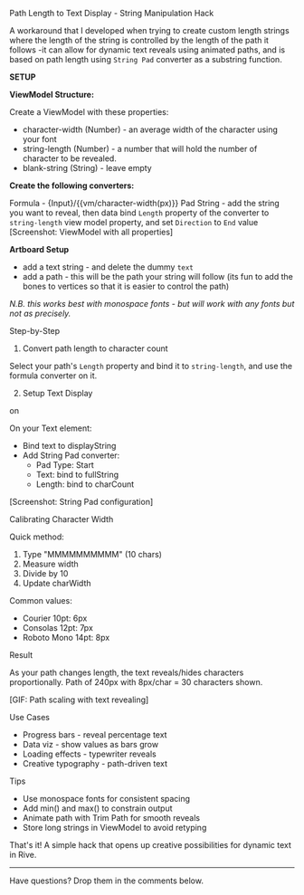 Path Length to Text Display - String Manipulation Hack

  A workaround that I developed when trying to create custom length strings where the length of the string is controlled by the length of the path it follows -it can allow for dynamic text reveals using animated paths, and is based on path length using `String Pad`  converter as a substring function.

**SETUP**

  **ViewModel Structure:**

  Create a ViewModel with these properties:
  - character-width (Number) - an average width of the character using your font
  - string-length (Number) - a number that will hold the number of character to be revealed.
  - blank-string (String) - leave empty 
  
  **Create the following converters:**
  
  Formula - {Input}/{{vm/character-width(px)}} 
  Pad String - add the string you want to reveal, then data bind `Length` property of the converter to `string-length` view model property, and set `Direction` to `End` value
  [Screenshot: ViewModel with all properties]

**Artboard Setup**

- add a text string - and delete the dummy `text` 
- add a path - this will be the path your string will follow (its fun to add the bones to vertices so that it is easier to control the path)
  
*N.B. this works best with monospace fonts - but will work with any fonts but not as precisely.* 

  Step-by-Step

  1. Convert path length to character count

  Select your path's `Length` property  and bind it to `string-length`, and use the formula converter on it.

  2. Setup Text Display

on

  On your Text element:
  - Bind text to displayString
  - Add String Pad converter:
    - Pad Type: Start
    - Text: bind to fullString
    - Length: bind to charCount

  [Screenshot: String Pad configuration]

  Calibrating Character Width

  Quick method:
  1. Type "MMMMMMMMMM" (10 chars)
  2. Measure width
  3. Divide by 10
  4. Update charWidth

  Common values:
  - Courier 10pt: 6px
  - Consolas 12pt: 7px
  - Roboto Mono 14pt: 8px

  Result

  As your path changes length, the text reveals/hides characters proportionally. Path of 240px with 8px/char = 30 characters shown.

  [GIF: Path scaling with text revealing]

  Use Cases

  - Progress bars - reveal percentage text
  - Data viz - show values as bars grow
  - Loading effects - typewriter reveals
  - Creative typography - path-driven text

  Tips

  - Use monospace fonts for consistent spacing
  - Add min() and max() to constrain output
  - Animate path with Trim Path for smooth reveals
  - Store long strings in ViewModel to avoid retyping

  That's it! A simple hack that opens up creative possibilities for dynamic text in Rive.

  ---
  Have questions? Drop them in the comments below.